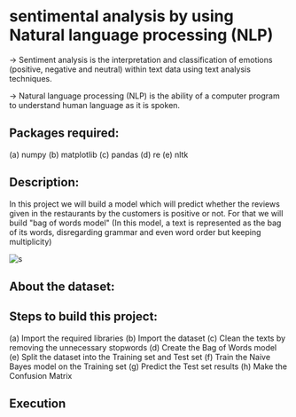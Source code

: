 # sentimental analysis by using Natural language processing (NLP)
-> Sentiment analysis is the interpretation and classification of emotions (positive, negative and neutral) within text data using text analysis techniques.

-> Natural language processing (NLP) is the ability of a computer program to understand human language as it is spoken.

## Packages required:
(a) numpy 
(b) matplotlib
(c) pandas 
(d) re
(e) nltk 

## Description:
In this project we will build a model which will predict whether the reviews given in the restaurants by the customers is positive or not. For that we will build
"bag of words model" (In this model, a text is represented as the bag of its words, disregarding grammar and even word order but keeping multiplicity)

![s](https://user-images.githubusercontent.com/68856803/88803839-b0523d00-d1ca-11ea-98cf-b6a0093e559d.png)



## About the dataset:
## Steps to build this project:
(a) Import the required libraries
(b) Import the dataset
(c) Clean the texts by removing the unnecessary stopwords
(d) Create the Bag of Words model
(e) Split the dataset into the Training set and Test set
(f) Train the Naive Bayes model on the Training set
(g) Predict the Test set results
(h) Make the Confusion Matrix
## Execution
